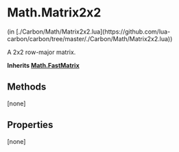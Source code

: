 <link href="../../style.css" rel="stylesheet" type="text/css"/>
<h1 class="class-title">Math.Matrix2x2</h1>
<span class="file-link">(in [./Carbon/Math/Matrix2x2.lua](https://github.com/lua-carbon/carbon/tree/master/./Carbon/Math/Matrix2x2.lua))</span><br/>

A 2x2 row-major matrix.

**Inherits [Math.FastMatrix](Classes/Math.FastMatrix)**

## Methods
[none]

## Properties
[none]
